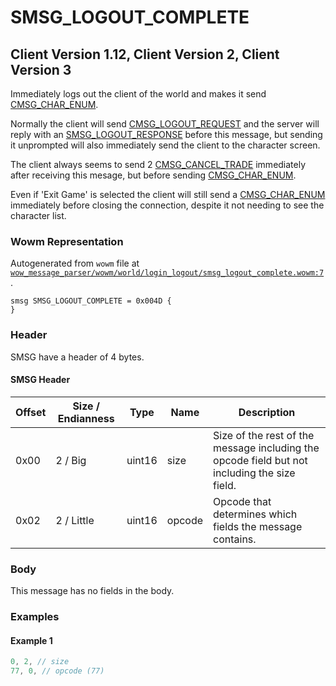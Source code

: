 # SMSG_LOGOUT_COMPLETE

## Client Version 1.12, Client Version 2, Client Version 3

Immediately logs out the client of the world and makes it send [CMSG_CHAR_ENUM](./cmsg_char_enum.md).

Normally the client will send [CMSG_LOGOUT_REQUEST](./cmsg_logout_request.md) and the server will reply with an [SMSG_LOGOUT_RESPONSE](./smsg_logout_response.md) before this message, but sending it unprompted will also immediately send the client to the character screen.

The client always seems to send 2 [CMSG_CANCEL_TRADE](./cmsg_cancel_trade.md) immediately after receiving this mesage, but before sending [CMSG_CHAR_ENUM](./cmsg_char_enum.md).

Even if 'Exit Game' is selected the client will still send a [CMSG_CHAR_ENUM](./cmsg_char_enum.md) immediately before closing the connection, despite it not needing to see the character list.

### Wowm Representation

Autogenerated from `wowm` file at [`wow_message_parser/wowm/world/login_logout/smsg_logout_complete.wowm:7`](https://github.com/gtker/wow_messages/tree/main/wow_message_parser/wowm/world/login_logout/smsg_logout_complete.wowm#L7).
```rust,ignore
smsg SMSG_LOGOUT_COMPLETE = 0x004D {
}
```
### Header

SMSG have a header of 4 bytes.

#### SMSG Header

| Offset | Size / Endianness | Type   | Name   | Description |
| ------ | ----------------- | ------ | ------ | ----------- |
| 0x00   | 2 / Big           | uint16 | size   | Size of the rest of the message including the opcode field but not including the size field.|
| 0x02   | 2 / Little        | uint16 | opcode | Opcode that determines which fields the message contains.|

### Body

This message has no fields in the body.

### Examples

#### Example 1

```c
0, 2, // size
77, 0, // opcode (77)
```

